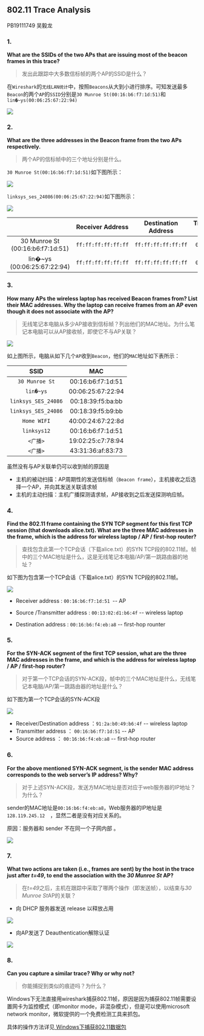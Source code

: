## **802.11 Trace Analysis**

PB19111749 吴毅龙

### 1.

**What are the SSIDs of the two APs that are issuing most of the beacon frames in this trace?** 

> 发出此跟踪中大多数信标帧的两个AP的SSID是什么？

在`Wireshark`的`无线LAN统计`中，按照`Beacons`从大到小进行排序。可知发送最多`Beacon`的两个`AP`的`SSID`分别是`30 Munroe St(00:16:b6:f7:1d:51)`和`lin�~ys(00:06:25:67:22:94)  `

![](F:\Study_Sources\2021autumn\计算机网络\Lab\Lab3\images\1.1.png)



### 2.

**What are the three addresses in the Beacon frame from the two APs respectively.** 

> 两个AP的信标帧中的三个地址分别是什么。

`30 Munroe St(00:16:b6:f7:1d:51)`如下图所示：

![](F:\Study_Sources\2021autumn\计算机网络\Lab\Lab3\images\2.1.png)

`linksys_ses_24086(00:06:25:67:22:94)`如下图所示：

![](F:\Study_Sources\2021autumn\计算机网络\Lab\Lab3\images\2.2.png)

|                                       |  Receiver Address   | Destination Address | Transmitter/source Address |
| :-----------------------------------: | :-----------------: | :-----------------: | :------------------------: |
| 30 Munroe St<br />(00:16:b6:f7:1d:51) | `ff:ff:ff:ff:ff:ff` | `ff:ff:ff:ff:ff:ff` |    `00:16:b6:f7:1d:51`     |
|   lin�~ys<br />(00:06:25:67:22:94)    | `ff:ff:ff:ff:ff:ff` | `ff:ff:ff:ff:ff:ff` |    `00:06:25:67:22:94`     |



### 3.

**How many APs the wireless laptop has received Beacon frames from? List their MAC addresses. Why the laptop can receive frames from an AP even though it does not associate with the AP?**

> 无线笔记本电脑从多少AP接收到信标帧？列出他们的MAC地址。为什么笔记本电脑可以从AP接收帧，即使它不与AP关联？

![](F:\Study_Sources\2021autumn\计算机网络\Lab\Lab3\images\3.1.png)

如上图所示，电脑从如下几个`AP`收到`Beacon`，他们的`MAC`地址如下表所示：

|        SSID         |        MAC        |
| :-----------------: | :---------------: |
|   `30 Munroe St`    | 00:16:b6:f7:1d:51 |
|      `lin�~ys`      | 00:06:25:67:22:94 |
| `linksys_SES_24086` | 00:18:39:f5:ba:bb |
| `linksys_SES_24086` | 00:18:39:f5:b9:bb |
|     `Home WIFI`     | 40:00:24:67:22:8d |
|     `linksys12`     | 00:16:b6:f7:1d:51 |
|      `<广播>`       | 19:02:25:c7:78:94 |
|      `<广播>`       | 43:31:36:af:83:73 |

虽然没有与AP关联单仍可以收到帧的原因是

* 主机的被动扫描：AP周期性的发送信标帧（`Beacon frame`），主机接收之后选择一个AP，并向其发送关联请求帧
* 主机的主动扫描：主机广播探测请求帧，AP接收到之后发送探测响应帧。



### 4.

**Find the 802.11 frame containing the SYN TCP segment for this first TCP session (that downloads alice.txt). What are the three MAC addresses in the frame, which is the address for wireless laptop / AP / first-hop router?**

> 查找包含此第一个TCP会话（下载alice.txt）的SYN TCP段的802.11帧。帧中的三个MAC地址是什么，这是无线笔记本电脑/AP/第一跳路由器的地址？

如下图为包含第一个TCP会话（下载alice.txt）的SYN TCP段的802.11帧。

![](F:\Study_Sources\2021autumn\计算机网络\Lab\Lab3\images\4.1.png)

* Receiver address : `00:16:b6:f7:1d:51 `-- AP  

* Source /Transmitter address : `00:13:02:d1:b6:4f` -- wireless laptop 

* Destination address : `00:16:b6:f4:eb:a8` -- first-hop rounter   



### 5.

**For the SYN-ACK segment of the first TCP session, what are the three MAC addresses in the frame, and which is the address for wireless laptop / AP / first-hop router?**

> 对于第一个TCP会话的SYN-ACK段，帧中的三个MAC地址是什么，无线笔记本电脑/AP/第一跳路由器的地址是什么？

如下图为第一个TCP会话的SYN-ACK段

![](F:\Study_Sources\2021autumn\计算机网络\Lab\Lab3\images\5.1.png)

* Receiver/Destination address ：`91:2a:b0:49:b6:4f` -- wireless laptop
* Transmitter address ： `00:16:b6:f7:1d:51` -- AP
* Source address ： `00:16:b6:f4:eb:a8` -- first-hop router  



### 6.

**For the above mentioned SYN-ACK segment, is the sender MAC address corresponds to the web server’s IP address? Why?**

> 对于上述SYN-ACK段，发送方MAC地址是否对应于web服务器的IP地址？为什么？

sender的MAC地址是`00:16:b6:f4:eb:a8`，Web服务器的IP地址是`128.119.245.12  `，显然二者是没有对应关系的。

原因：服务器和 sender 不在同一个子网内部 。

![](F:\Study_Sources\2021autumn\计算机网络\Lab\Lab3\images\6.1.png)



### 7.

**What two actions are taken (i.e., frames are sent) by the host in the trace just after *t=49*, to end the association with the *30 Munroe St* AP?**

> 在*t=49*之后，主机在跟踪中采取了哪两个操作（即发送帧），以结束与*30 Munroe St*AP的关联？

* 向 DHCP 服务器发送 release 以释放占用  

![](F:\Study_Sources\2021autumn\计算机网络\Lab\Lab3\images\7.1.png)

* 向AP发送了 Deauthentication解除认证 

![](F:\Study_Sources\2021autumn\计算机网络\Lab\Lab3\images\7.2.png)



### 8.

**Can you capture a similar trace? Why or why not?** 

> 你能捕捉到类似的痕迹吗？为什么？

Windows下无法直接用wireshark捕获802.11帧，原因是因为捕获802.11帧需要设置网卡为监控模式（即monitor mode，非混杂模式），但是可以使用microsoft network monitor，微软提供的一个免费检测工具来抓包。

具体的操作方法详见[ Windows下捕获802.11数据包](https://blog.csdn.net/wryf602/article/details/90374089)

